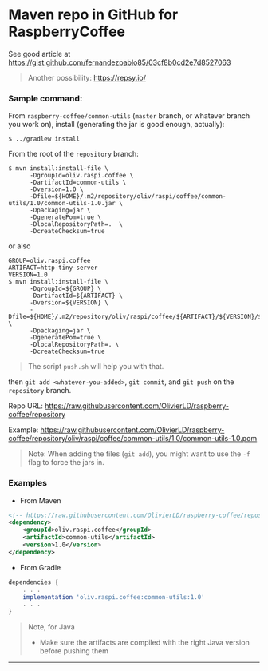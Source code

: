 # Maven repo in GitHub for RaspberryCoffee
See good article at <https://gist.github.com/fernandezpablo85/03cf8b0cd2e7d8527063>

> Another possibility: <https://repsy.io/>

### Sample command:

From `raspberry-coffee/common-utils` (`master` branch, or whatever branch you work on), install (generating the jar is good enough, actually):
```
$ ../gradlew install
```
From the root of the `repository` branch:
```
$ mvn install:install-file \
      -DgroupId=oliv.raspi.coffee \
      -DartifactId=common-utils \
      -Dversion=1.0 \
      -Dfile=${HOME}/.m2/repository/oliv/raspi/coffee/common-utils/1.0/common-utils-1.0.jar \
      -Dpackaging=jar \
      -DgeneratePom=true \
      -DlocalRepositoryPath=.  \
      -DcreateChecksum=true
```
or also
```
GROUP=oliv.raspi.coffee
ARTIFACT=http-tiny-server
VERSION=1.0
$ mvn install:install-file \
      -DgroupId=${GROUP} \
      -DartifactId=${ARTIFACT} \
      -Dversion=${VERSION} \
      -Dfile=${HOME}/.m2/repository/oliv/raspi/coffee/${ARTIFACT}/${VERSION}/${ARTIFACT}-${VERSION}.jar \
      -Dpackaging=jar \
      -DgeneratePom=true \
      -DlocalRepositoryPath=. \
      -DcreateChecksum=true
```
> The script `push.sh` will help you with that.

then `git add <whatever-you-added>`, `git commit`, and `git push` on the `repository` branch.

Repo URL: <https://raw.githubusercontent.com/OlivierLD/raspberry-coffee/repository>

Example: <https://raw.githubusercontent.com/OlivierLD/raspberry-coffee/repository/oliv/raspi/coffee/common-utils/1.0/common-utils-1.0.pom>

> Note: When adding the files (`git add`), you might want to use the `-f` flag to force the jars in.

### Examples
- From Maven
```xml
<!-- https://raw.githubusercontent.com/OlivierLD/raspberry-coffee/repository -->
<dependency>
    <groupId>oliv.raspi.coffee</groupId>
    <artifactId>common-utils</artifactId>
    <version>1.0</version>
</dependency>
```

- From Gradle
```groovy
dependencies {
    . . .
    implementation 'oliv.raspi.coffee:common-utils:1.0'
    . . .
}    
```

> Note, for Java
> - Make sure the artifacts are compiled with the right Java version before pushing them

---
